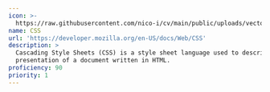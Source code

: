 ```yaml
---
icon: >-
  https://raw.githubusercontent.com/nico-i/cv/main/public/uploads/vector/logos/css.svg
name: CSS
url: 'https://developer.mozilla.org/en-US/docs/Web/CSS'
description: >
  Cascading Style Sheets (CSS) is a style sheet language used to describe the
  presentation of a document written in HTML.
proficiency: 90
priority: 1
---
```


